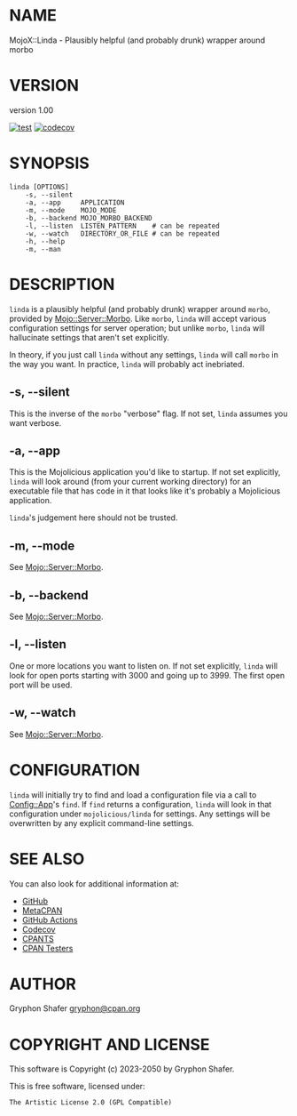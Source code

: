 # NAME

MojoX::Linda - Plausibly helpful (and probably drunk) wrapper around morbo

# VERSION

version 1.00

[![test](https://github.com/gryphonshafer/MojoX-Linda/workflows/test/badge.svg)](https://github.com/gryphonshafer/MojoX-Linda/actions?query=workflow%3Atest)
[![codecov](https://codecov.io/gh/gryphonshafer/MojoX-Linda/graph/badge.svg)](https://codecov.io/gh/gryphonshafer/MojoX-Linda)

# SYNOPSIS

    linda [OPTIONS]
        -s, --silent
        -a, --app     APPLICATION
        -m, --mode    MOJO_MODE
        -b, --backend MOJO_MORBO_BACKEND
        -l, --listen  LISTEN_PATTERN    # can be repeated
        -w, --watch   DIRECTORY_OR_FILE # can be repeated
        -h, --help
        -m, --man

# DESCRIPTION

`linda` is a plausibly helpful (and probably drunk) wrapper around `morbo`,
provided by [Mojo::Server::Morbo](https://metacpan.org/pod/Mojo%3A%3AServer%3A%3AMorbo). Like `morbo`, `linda` will accept various
configuration settings for server operation; but unlike `morbo`, `linda` will
hallucinate settings that aren't set explicitly.

In theory, if you just call `linda` without any settings, `linda` will call
`morbo` in the way you want. In practice, `linda` will probably act inebriated.

## -s, --silent

This is the inverse of the `morbo` "verbose" flag. If not set, `linda` assumes
you want verbose.

## -a, --app

This is the Mojolicious application you'd like to startup. If not set explicitly,
`linda` will look around (from your current working directory) for an
executable file that has code in it that looks like it's probably a
Mojolicious application.

`linda`'s judgement here should not be trusted.

## -m, --mode

See [Mojo::Server::Morbo](https://metacpan.org/pod/Mojo%3A%3AServer%3A%3AMorbo).

## -b, --backend

See [Mojo::Server::Morbo](https://metacpan.org/pod/Mojo%3A%3AServer%3A%3AMorbo).

## -l, --listen

One or more locations you want to listen on. If not set explicitly, `linda`
will look for open ports starting with 3000 and going up to 3999. The first
open port will be used.

## -w, --watch

See [Mojo::Server::Morbo](https://metacpan.org/pod/Mojo%3A%3AServer%3A%3AMorbo).

# CONFIGURATION

`linda` will initially try to find and load a configuration file via a call to
[Config::App](https://metacpan.org/pod/Config%3A%3AApp)'s `find`. If `find` returns a configuration, `linda` will
look in that configuration under `mojolicious/linda` for settings. Any settings
will be overwritten by any explicit command-line settings.

# SEE ALSO

You can also look for additional information at:

- [GitHub](https://github.com/gryphonshafer/MojoX-Linda)
- [MetaCPAN](https://metacpan.org/pod/MojoX::Linda)
- [GitHub Actions](https://github.com/gryphonshafer/MojoX-Linda/actions)
- [Codecov](https://codecov.io/gh/gryphonshafer/MojoX-Linda)
- [CPANTS](http://cpants.cpanauthors.org/dist/MojoX-Linda)
- [CPAN Testers](http://www.cpantesters.org/distro/M/MojoX-Linda.html)

# AUTHOR

Gryphon Shafer <gryphon@cpan.org>

# COPYRIGHT AND LICENSE

This software is Copyright (c) 2023-2050 by Gryphon Shafer.

This is free software, licensed under:

    The Artistic License 2.0 (GPL Compatible)
